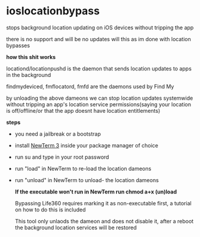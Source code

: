 # ioslocationbypass
stops background location updating on iOS devices without tripping the app

there is no support and will be no updates will this as im done with location bypasses

**how this shit works**

locationd/locationpushd is the daemon that sends location updates to apps in the background

findmydeviced, fmflocatord, fmfd are the daemons used by Find My

by unloading the above dameons we can stop location updates systemwide without tripping an app's location service permissions(saying your location is off/offline/or that the app doesnt have location entitlements)

**steps**
- you need a jailbreak or a bootstrap
- install [NewTerm 3](https://chariz.com/get/newterm-beta) inside your package manager of choice
- run su and type in your root password 
- run "load" in NewTerm to re-load the location dameons
- run "unload" in NewTerm to unload- the location dameons

  **If the executable won't run in NewTerm run chmod a+x (un)load**

  Bypassing Life360 requires marking it as non-executable first, a tutorial on how to do this is included

  This tool only unlaods the dameon and does not disable it, after a reboot the background location services will be restored

